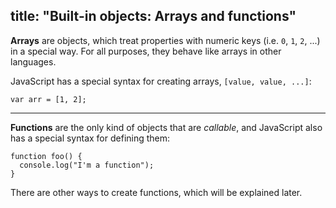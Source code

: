 title: "Built-in objects: Arrays and functions"
---
**Arrays** are objects, which treat properties with numeric keys (i.e. `0`,
`1`, `2`, ...) in a special way. For all purposes, they behave like arrays in
other languages.

JavaScript has a special syntax for creating arrays, `[value, value, ...]`:

```
var arr = [1, 2];
```

---

**Functions** are the only kind of objects that are *callable*, and JavaScript
also has a special syntax for defining them:

```
function foo() {
  console.log("I'm a function");
}
```

There are other ways to create functions, which will be explained later.
